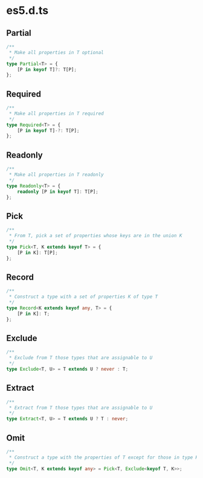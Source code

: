 # es5.d.ts

## Partial
```ts
/**
 * Make all properties in T optional
 */
type Partial<T> = {
    [P in keyof T]?: T[P];
};
```

## Required
```ts
/**
 * Make all properties in T required
 */
type Required<T> = {
    [P in keyof T]-?: T[P];
};
```

## Readonly
```ts
/**
 * Make all properties in T readonly
 */
type Readonly<T> = {
    readonly [P in keyof T]: T[P];
};
```
## Pick

```ts
/**
 * From T, pick a set of properties whose keys are in the union K
 */
type Pick<T, K extends keyof T> = {
    [P in K]: T[P];
};
```

## Record
```ts
/**
 * Construct a type with a set of properties K of type T
 */
type Record<K extends keyof any, T> = {
    [P in K]: T;
};
```
## Exclude
```ts
/**
 * Exclude from T those types that are assignable to U
 */
type Exclude<T, U> = T extends U ? never : T;
```

## Extract
```ts
/**
 * Extract from T those types that are assignable to U
 */
type Extract<T, U> = T extends U ? T : never;
```

## Omit
```ts
/**
 * Construct a type with the properties of T except for those in type K.
 */
type Omit<T, K extends keyof any> = Pick<T, Exclude<keyof T, K>>;
```

